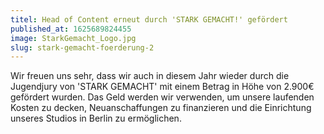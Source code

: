 ```yaml
---
titel: Head of Content erneut durch 'STARK GEMACHT!' gefördert
published_at: 1625689824455
image: StarkGemacht_Logo.jpg
slug: stark-gemacht-foerderung-2
---
```


Wir freuen uns sehr, dass wir auch in diesem Jahr wieder durch die Jugendjury von 'STARK GEMACHT' mit einem Betrag in Höhe von 2.900€ gefördert wurden. Das Geld werden wir verwenden, um unsere laufenden Kosten zu decken, Neuanschaffungen zu finanzieren und die Einrichtung unseres Studios in Berlin zu ermöglichen.
